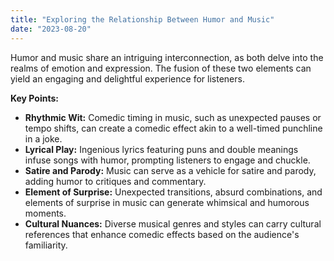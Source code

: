 ```yaml
---
title: "Exploring the Relationship Between Humor and Music"
date: "2023-08-20"
---
```


Humor and music share an intriguing interconnection, as both delve into the realms of emotion and expression. The fusion of these two elements can yield an engaging and delightful experience for listeners.

**Key Points:**

- **Rhythmic Wit:** Comedic timing in music, such as unexpected pauses or tempo shifts, can create a comedic effect akin to a well-timed punchline in a joke.
- **Lyrical Play:** Ingenious lyrics featuring puns and double meanings infuse songs with humor, prompting listeners to engage and chuckle.
- **Satire and Parody:** Music can serve as a vehicle for satire and parody, adding humor to critiques and commentary.
- **Element of Surprise:** Unexpected transitions, absurd combinations, and elements of surprise in music can generate whimsical and humorous moments.
- **Cultural Nuances:** Diverse musical genres and styles can carry cultural references that enhance comedic effects based on the audience's familiarity.
